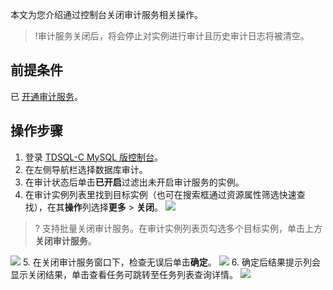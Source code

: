 
本文为您介绍通过控制台关闭审计服务相关操作。
>!审计服务关闭后，将会停止对实例进行审计且历史审计日志将被清空。
>

## 前提条件
已 [开通审计服务](https://cloud.tencent.com/document/product/1003/61568)。

## 操作步骤
1. 登录 [TDSQL-C MySQL 版控制台](https://console.cloud.tencent.com/cynosdb/mysql#/)。
2. 在左侧导航栏选择数据库审计。
3. 在审计状态后单击**已开启**过滤出未开启审计服务的实例。
4. 在审计实例列表里找到目标实例（也可在搜索框通过资源属性筛选快速查找），在其**操作**列选择**更多** > **关闭**。
![](https://qcloudimg.tencent-cloud.cn/raw/d4e95948c7de71f42543595de896a0e1.png)
>? 支持批量关闭审计服务。在审计实例列表页勾选多个目标实例，单击上方**关闭审计服务**。
>
![](https://qcloudimg.tencent-cloud.cn/raw/ac953d76cb59ef4013329915268e3c85.png)
5. 在关闭审计服务窗口下，检查无误后单击**确定**。
![](https://qcloudimg.tencent-cloud.cn/raw/c7ad830580079a658ca27d197e89bc95.png)
6. 确定后结果提示列会显示关闭结果，单击查看任务可跳转至任务列表查询详情。
![](https://qcloudimg.tencent-cloud.cn/raw/12b98a9cfc8b5f2180bee6b7b4fb041d.png)

